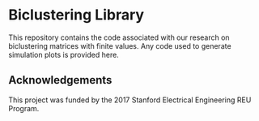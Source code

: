 # Biclustering Library

This repository contains the code associated with our research on biclustering matrices with finite values. Any code used to generate simulation plots is provided here. 






## Acknowledgements

This project was funded by the 2017 Stanford Electrical Engineering REU Program.
